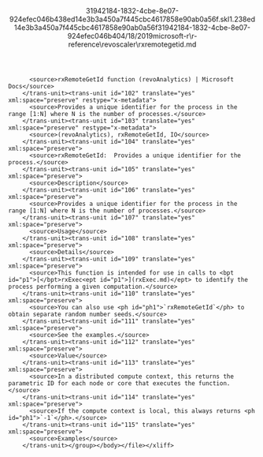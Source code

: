 <?xml version="1.0"?><xliff version="1.2" xmlns="urn:oasis:names:tc:xliff:document:1.2" xmlns:xsi="http://www.w3.org/2001/XMLSchema-instance" xsi:schemaLocation="urn:oasis:names:tc:xliff:document:1.2 xliff-core-1.2-transitional.xsd"><file datatype="xml" original="rxremotegetid.md" source-language="en-US" target-language="en-US"><header><tool tool-id="mdxliff" tool-name="mdxliff" tool-version="1.0-d1654b2" tool-company="Microsoft" /><xliffext:skl_file_name xmlns:xliffext="urn:microsoft:content:schema:xliffextensions">31942184-1832-4cbe-8e07-924efec046b438ed14e3b3a450a7f445cbc4617858e90ab0a56f.skl</xliffext:skl_file_name><xliffext:version xmlns:xliffext="urn:microsoft:content:schema:xliffextensions">1.2</xliffext:version><xliffext:ms.openlocfilehash xmlns:xliffext="urn:microsoft:content:schema:xliffextensions">38ed14e3b3a450a7f445cbc4617858e90ab0a56f</xliffext:ms.openlocfilehash><xliffext:ms.sourcegitcommit xmlns:xliffext="urn:microsoft:content:schema:xliffextensions">31942184-1832-4cbe-8e07-924efec046b4</xliffext:ms.sourcegitcommit><xliffext:ms.lasthandoff xmlns:xliffext="urn:microsoft:content:schema:xliffextensions">04/18/2019</xliffext:ms.lasthandoff><xliffext:ms.openlocfilepath xmlns:xliffext="urn:microsoft:content:schema:xliffextensions">microsoft-r\r-reference\revoscaler\rxremotegetid.md</xliffext:ms.openlocfilepath></header><body><group id="content" extype="content"><trans-unit id="101" translate="yes" xml:space="preserve" restype="x-metadata">
          <source>rxRemoteGetId function (revoAnalytics) | Microsoft Docs</source>
        </trans-unit><trans-unit id="102" translate="yes" xml:space="preserve" restype="x-metadata">
          <source>Provides a unique identifier for the process in the range [1:N] where N is the number of processes.</source>
        </trans-unit><trans-unit id="103" translate="yes" xml:space="preserve" restype="x-metadata">
          <source>(revoAnalytics), rxRemoteGetId, IO</source>
        </trans-unit><trans-unit id="104" translate="yes" xml:space="preserve">
          <source>rxRemoteGetId:  Provides a unique identifier for the process.</source>
        </trans-unit><trans-unit id="105" translate="yes" xml:space="preserve">
          <source>Description</source>
        </trans-unit><trans-unit id="106" translate="yes" xml:space="preserve">
          <source>Provides a unique identifier for the process in the range [1:N] where N is the number of processes.</source>
        </trans-unit><trans-unit id="107" translate="yes" xml:space="preserve">
          <source>Usage</source>
        </trans-unit><trans-unit id="108" translate="yes" xml:space="preserve">
          <source>Details</source>
        </trans-unit><trans-unit id="109" translate="yes" xml:space="preserve">
          <source>This function is intended for use in calls to <bpt id="p1">[</bpt>rxExec<ept id="p1">](rxExec.md)</ept> to identify the process performing a given computation.</source>
        </trans-unit><trans-unit id="110" translate="yes" xml:space="preserve">
          <source>You can also use <ph id="ph1">`rxRemoteGetId`</ph> to obtain separate random number seeds.</source>
        </trans-unit><trans-unit id="111" translate="yes" xml:space="preserve">
          <source>See the examples.</source>
        </trans-unit><trans-unit id="112" translate="yes" xml:space="preserve">
          <source>Value</source>
        </trans-unit><trans-unit id="113" translate="yes" xml:space="preserve">
          <source>In a distributed compute context, this returns the parametric ID for each node or core that executes the function.</source>
        </trans-unit><trans-unit id="114" translate="yes" xml:space="preserve">
          <source>If the compute context is local, this always returns <ph id="ph1">`-1`</ph>.</source>
        </trans-unit><trans-unit id="115" translate="yes" xml:space="preserve">
          <source>Examples</source>
        </trans-unit></group></body></file></xliff>